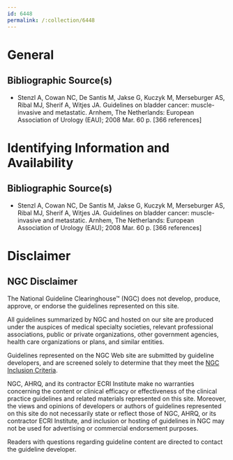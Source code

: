 ```yaml
---
id: 6448
permalink: /:collection/6448
---
```


# General

## Bibliographic Source(s)

- Stenzl A, Cowan NC, De Santis M, Jakse G, Kuczyk M, Merseburger AS, Ribal MJ, Sherif A, Witjes JA. Guidelines on bladder cancer: muscle-invasive and metastatic. Arnhem, The Netherlands: European Association of Urology (EAU); 2008 Mar. 60 p. [366 references]

# Identifying Information and Availability

## Bibliographic Source(s)

- Stenzl A, Cowan NC, De Santis M, Jakse G, Kuczyk M, Merseburger AS, Ribal MJ, Sherif A, Witjes JA. Guidelines on bladder cancer: muscle-invasive and metastatic. Arnhem, The Netherlands: European Association of Urology (EAU); 2008 Mar. 60 p. [366 references]

# Disclaimer

## NGC Disclaimer

The National Guideline Clearinghouse™ (NGC) does not develop, produce, approve, or endorse the guidelines represented on this site.

All guidelines summarized by NGC and hosted on our site are produced under the auspices of medical specialty societies, relevant professional associations, public or private organizations, other government agencies, health care organizations or plans, and similar entities.

Guidelines represented on the NGC Web site are submitted by guideline developers, and are screened solely to determine that they meet the [NGC Inclusion Criteria](/help-and-about/summaries/inclusion-criteria).

NGC, AHRQ, and its contractor ECRI Institute make no warranties concerning the content or clinical efficacy or effectiveness of the clinical practice guidelines and related materials represented on this site. Moreover, the views and opinions of developers or authors of guidelines represented on this site do not necessarily state or reflect those of NGC, AHRQ, or its contractor ECRI Institute, and inclusion or hosting of guidelines in NGC may not be used for advertising or commercial endorsement purposes.

Readers with questions regarding guideline content are directed to contact the guideline developer.

